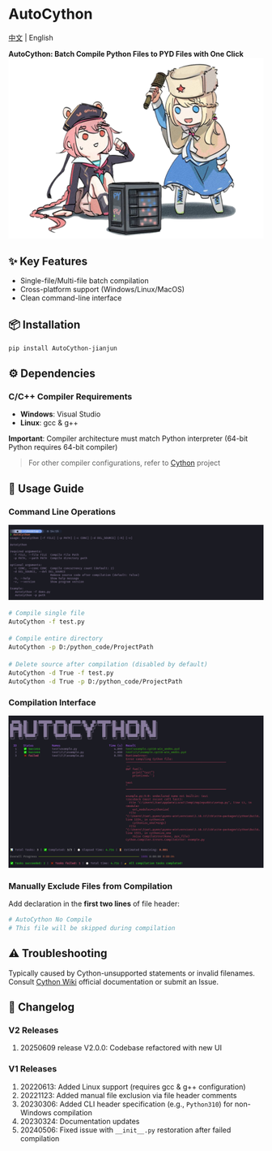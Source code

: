 # AutoCython
[中文](https://github.com/EVA-JianJun/AutoCython/blob/master/README.md) | English

**AutoCython: Batch Compile Python Files to PYD Files with One Click**
![py_pyd](https://raw.githubusercontent.com/EVA-JianJun/GitPigBed/master/blog_files/img/AutoCython_20210824.png)

## ✨ Key Features
- Single-file/Multi-file batch compilation
- Cross-platform support (Windows/Linux/MacOS)
- Clean command-line interface

## 📦 Installation
```bash
pip install AutoCython-jianjun
```

## ⚙️ Dependencies
### C/C++ Compiler Requirements
- **Windows**: Visual Studio
- **Linux**: gcc & g++

**Important**: Compiler architecture must match Python interpreter (64-bit Python requires 64-bit compiler)

> For other compiler configurations, refer to [Cython](https://github.com/cython/cython) project

## 🚀 Usage Guide
### Command Line Operations
![CLI Demo](https://raw.githubusercontent.com/EVA-JianJun/GitPigBed/master/blog_files/img/AutoCython_20250609_3.png)

```bash
# Compile single file
AutoCython -f test.py

# Compile entire directory
AutoCython -p D:/python_code/ProjectPath

# Delete source after compilation (disabled by default)
AutoCython -d True -f test.py
AutoCython -d True -p D:/python_code/ProjectPath
```

### Compilation Interface
![AutoCython GUI](https://raw.githubusercontent.com/EVA-JianJun/GitPigBed/master/blog_files/img/AutoCython_20250609_4.png)

### Manually Exclude Files from Compilation
Add declaration in the **first two lines** of file header:
```python
# AutoCython No Compile
# This file will be skipped during compilation
```

## ⚠️ Troubleshooting

Typically caused by Cython-unsupported statements or invalid filenames.
Consult [Cython Wiki](https://github.com/cython/cython/wiki) official documentation or submit an Issue.

## 📅 Changelog
### V2 Releases
1. 20250609 release V2.0.0: Codebase refactored with new UI

### V1 Releases
1. 20220613: Added Linux support (requires gcc & g++ configuration)
2. 20221123: Added manual file exclusion via file header comments
3. 20230306: Added CLI header specification (e.g., `Python310`) for non-Windows compilation
4. 20230324: Documentation updates
5. 20240506: Fixed issue with `__init__.py` restoration after failed compilation
